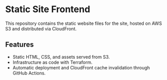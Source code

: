 # Static Site Frontend

This repository contains the static website files for the site, hosted on AWS S3 and distributed via CloudFront.

## Features

- Static HTML, CSS, and assets served from S3.
- Infrastructure as code with Terraform.
- Automatic deployment and CloudFront cache invalidation through GitHub Actions.


